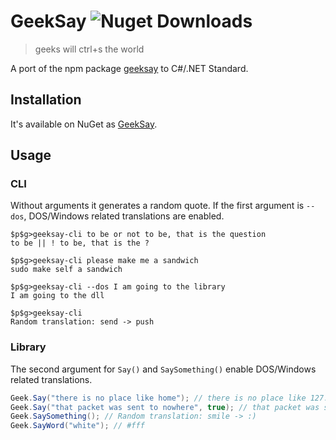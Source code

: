# GeekSay ![Nuget Downloads](https://img.shields.io/nuget/dt/GeekSay)
> geeks will ctrl+s the world

A port of the npm package [geeksay](https://github.com/swapagarwal/geeksay) to C#/.NET Standard.

## Installation

It's available on NuGet as [GeekSay](https://www.nuget.org/packages/GeekSay).

## Usage

### CLI

Without arguments it generates a random quote. If the first argument is `--dos`, DOS/Windows related translations are enabled.

```
$p$g>geeksay-cli to be or not to be, that is the question
to be || ! to be, that is the ?

$p$g>geeksay-cli please make me a sandwich
sudo make self a sandwich

$p$g>geeksay-cli --dos I am going to the library
I am going to the dll

$p$g>geeksay-cli
Random translation: send -> push
```

### Library

The second argument for `Say()` and `SaySomething()` enable DOS/Windows related translations.

```c#
Geek.Say("there is no place like home"); // there is no place like 127.0.0.1
Geek.Say("that packet was sent to nowhere", true); // that packet was sent to NUL
Geek.SaySomething(); // Random translation: smile -> :)
Geek.SayWord("white"); // #fff
```
